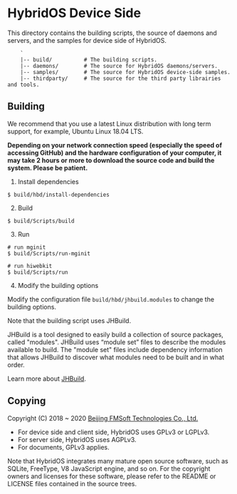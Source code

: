 # HybridOS Device Side

This directory contains the building scripts, the source of daemons and
servers, and the samples for device side of HybridOS.

```
    `
    |-- build/          # The building scripts.
    |-- daemons/        # The source for HybridOS daemons/servers.
    |-- samples/        # The source for HybridOS device-side samples.
    |-- thirdparty/     # The source for the third party librairies and tools.
```

## Building

We recommend that you use a latest Linux distribution with long term support,
for example, Ubuntu Linux 18.04 LTS.

**Depending on your network connection speed (especially the speed of
accessing GitHub) and the hardware configuration of your computer, it
may take 2 hours or more to download the source code and build the system.
Please be patient.**

1) Install dependencies

```
$ build/hbd/install-dependencies
```

2) Build

```
$ build/Scripts/build
```

3) Run

```
# run mginit
$ build/Scripts/run-mginit

# run hiwebkit
$ build/Scripts/run
```

4) Modify the building options

Modify the configuration file `build/hbd/jhbuild.modules` to change the building options.

Note that the building script uses JHBuild.

JHBuild is a tool designed to easily build a collection of source packages, called "modules".
JHBuild uses “module set” files to describe the modules available to build. The "module set"
files include dependency information that allows JHBuild to discover what modules need to be
built and in what order.

Learn more about [JHBuild](https://developer.gnome.org/jhbuild/stable/introduction.html.en).

## Copying

Copyright (C) 2018 \~ 2020 [Beijing FMSoft Technologies Co., Ltd.]

* For device side and client side, HybridOS uses GPLv3 or LGPLv3.
* For server side, HybridOS uses AGPLv3.
* For documents, GPLv3 applies.

Note that HybridOS integrates many mature open source software, such as SQLite,
FreeType, V8 JavaScript engine, and so on. For the copyright owners and licenses
for these software, please refer to the README or LICENSE files contained in
the source trees.

[Beijing FMSoft Technologies Co., Ltd.]: https://www.fmsoft.cn
[FMSoft Technologies]: https://www.fmsoft.cn
[HybridOS Official Site]: https://hybridos.fmsoft.cn

[HybridOS Architecture]: https://github.com/FMSoftCN/hybridos/wiki/HybridOS-Architecture
[HybridOS App Framework]: https://github.com/FMSoftCN/hybridos/wiki/HybridOS-App-Framework
[HybridOS View Markup Language]: https://github.com/FMSoftCN/hybridos/wiki/HybridOS-View-Markup-Language
[HybridOS Foundation Class Library]: https://github.com/FMSoftCN/hybridos/wiki/HybridOS-Foundation-Class-Library
[HybridOS Security Design]: https://github.com/FMSoftCN/hybridos/wiki/HybridOS-Security-Design
[HybridOS Device Simulation Environment]: https://github.com/FMSoftCN/hybridos/wiki/HybridOS-Device-Simulation-Environment
[HybridOS Code and Development Convention]: https://github.com/FMSoftCN/hybridos/wiki/HybridOS-Code-and-Development-Convention

